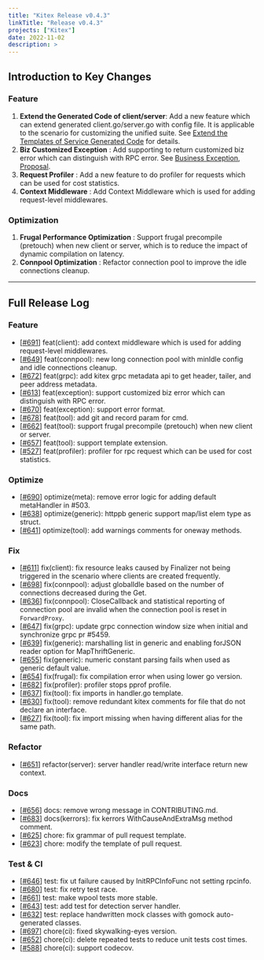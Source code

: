 ```yaml
---
title: "Kitex Release v0.4.3"
linkTitle: "Release v0.4.3"
projects: ["Kitex"]
date: 2022-11-02
description: >
---
```


## **Introduction to Key Changes**

### **Feature**

1. **Extend the Generated Code of client/server**: Add a new feature which can extend generated client.go/server.go with config file. It is applicable to the scenario for customizing the unified suite. See [Extend the Templates of Service Generated Code]([/docs/kitex/tutorials/code-gen/template_extension/]) for details.
2. **Biz Customized Exception** : Add supporting to return customized biz error which can distinguish with RPC error. See [Business Exception](/docs/kitex/tutorials/basic-feature/bizstatuserr/), [Proposal](https://github.com/cloudwego/kitex/issues/511).
3. **Request Profiler** : Add a new feature to do profiler for requests which can be used for cost statistics.
4. **Context Middleware** : Add Context Middleware which is used for adding request-level middlewares.

### **Optimization**

1. **Frugal Performance Optimization** : Support frugal precompile (pretouch) when new client or server, which is to reduce the impact of dynamic compilation on latency.
2. **Connpool Optimization** : Refactor connection pool to improve the idle connections cleanup.

---

## **Full Release Log**

### Feature

- [[#691](https://github.com/cloudwego/kitex/pull/691)] feat(client): add context middleware which is used for adding request-level middlewares.
- [[#649](https://github.com/cloudwego/kitex/pull/649)] feat(connpool): new long connection pool with minIdle config and idle connections cleanup.
- [[#672](https://github.com/cloudwego/kitex/pull/672)] feat(grpc): add kitex grpc metadata api to get header, tailer, and peer address metadata.
- [[#613](https://github.com/cloudwego/kitex/pull/613)] feat(exception): support customized biz error which can distinguish with RPC error.
- [[#670](https://github.com/cloudwego/kitex/pull/670)] feat(exception): support error format.
- [[#678](https://github.com/cloudwego/kitex/pull/678)] feat(tool): add git and record param for cmd.
- [[#662](https://github.com/cloudwego/kitex/pull/662)] feat(tool): support frugal precompile (pretouch) when new client or server.
- [[#657](https://github.com/cloudwego/kitex/pull/657)] feat(tool): support template extension.
- [[#527](https://github.com/cloudwego/kitex/pull/527)] feat(profiler): profiler for rpc request which can be used for cost statistics.

### Optimize

- [[#690](https://github.com/cloudwego/kitex/pull/690)] optimize(meta): remove error logic for adding default metaHandler in #503.
- [[#638](https://github.com/cloudwego/kitex/pull/638)] optimize(generic): httppb generic support map/list elem type as struct.
- [[#641](https://github.com/cloudwego/kitex/pull/641)] optimize(tool): add warnings comments for oneway methods.

### Fix

- [[#611](https://github.com/cloudwego/kitex/pull/611)] fix(client): fix resource leaks caused by Finalizer not being triggered in the scenario where clients are created frequently.
- [[#698](https://github.com/cloudwego/kitex/pull/698)] fix(connpool): adjust globalIdle based on the number of connections decreased during the Get.
- [[#636](https://github.com/cloudwego/kitex/pull/636)] fix(connpool): CloseCallback and statistical reporting of connection pool are invalid when the connection pool is reset in `ForwardProxy`.
- [[#647](https://github.com/cloudwego/kitex/pull/647)] fix(grpc): update grpc connection window size when initial and synchronize grpc pr #5459.
- [[#639](https://github.com/cloudwego/kitex/pull/639)] fix(generic): marshalling list<byte> in generic and enabling forJSON reader option for MapThriftGeneric.
- [[#655](https://github.com/cloudwego/kitex/pull/655)] fix(generic): numeric constant parsing fails when used as generic default value.
- [[#654](https://github.com/cloudwego/kitex/pull/654)] fix(frugal): fix compilation error when using lower go version.
- [[#682](https://github.com/cloudwego/kitex/pull/682)] fix(profiler): profiler stops pprof profile.
- [[#637](https://github.com/cloudwego/kitex/pull/637)] fix(tool): fix imports in handler.go template.
- [[#630](https://github.com/cloudwego/kitex/pull/630)] fix(tool): remove redundant kitex comments for file that do not declare an interface.
- [[#627](https://github.com/cloudwego/kitex/pull/627)] fix(tool): fix import missing when having different alias for the same path.

### Refactor

- [[#651](https://github.com/cloudwego/kitex/pull/651)] refactor(server): server handler read/write interface return new context.

### Docs

- [[#656](https://github.com/cloudwego/kitex/pull/656)] docs: remove wrong message in CONTRIBUTING.md.
- [[#683](https://github.com/cloudwego/kitex/pull/683)] docs(kerrors): fix kerrors WithCauseAndExtraMsg method comment.
- [[#625](https://github.com/cloudwego/kitex/pull/625)] chore: fix grammar of pull request template.
- [[#623](https://github.com/cloudwego/kitex/pull/623)] chore: modify the template of pull request.

### Test & CI

- [[#646](https://github.com/cloudwego/kitex/pull/646)] test: fix ut failure caused by InitRPCInfoFunc not setting rpcinfo.
- [[#680](https://github.com/cloudwego/kitex/pull/680)] test: fix retry test race.
- [[#661](https://github.com/cloudwego/kitex/pull/661)] test: make wpool tests more stable.
- [[#643](https://github.com/cloudwego/kitex/pull/643)] test: add test for detection server handler.
- [[#632](https://github.com/cloudwego/kitex/pull/632)] test: replace handwritten mock classes with gomock auto-generated classes.
- [[#697](https://github.com/cloudwego/kitex/pull/697)] chore(ci): fixed skywalking-eyes version.
- [[#652](https://github.com/cloudwego/kitex/pull/652)] chore(ci): delete repeated tests to reduce unit tests cost times.
- [[#588](https://github.com/cloudwego/kitex/pull/588)] chore(ci): support codecov.
